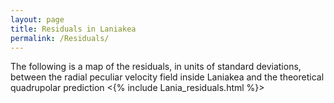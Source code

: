 ```yaml
---
layout: page
title: Residuals in Laniakea
permalink: /Residuals/
---
```


The following is a map of the residuals, in units of standard deviations, between the radial peculiar velocity field inside Laniakea and the theoretical quadrupolar prediction <{% include Lania_residuals.html %}>